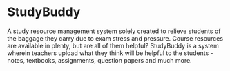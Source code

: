 # StudyBuddy
A study resource management system solely created to relieve students of the baggage they carry due to exam stress and pressure. Course resources are available in plenty, but are all of them helpful? StudyBuddy is a system wherein teachers upload what they think will be helpful to the students - notes, textbooks, assignments, question papers and much more.

